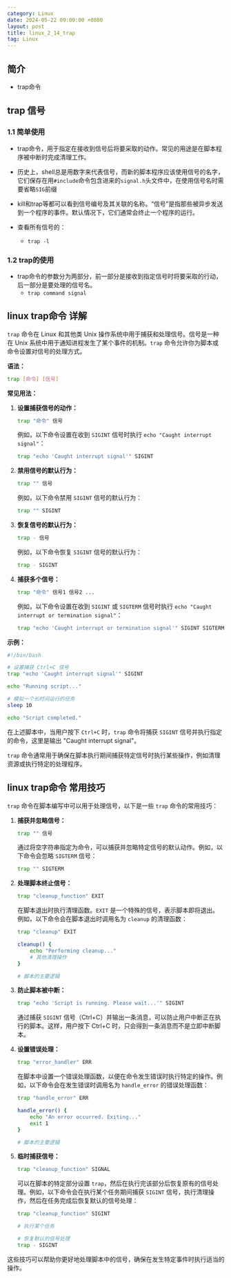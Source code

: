 ```yaml
---
category: Linux
date: 2024-05-22 09:00:00 +0800
layout: post
title: linux_2_14_trap
tag: Linux
---
```

## 简介

+ trap命令

## trap 信号

### 1.1 简单使用

+ trap命令，用于指定在接收到信号后将要采取的动作。常见的用途是在脚本程序被中断时完成清理工作。

+ 历史上，shell总是用数字来代表信号，而新的脚本程序应该使用信号的名字，它们保存在用`#include`命令包含进来的`signal.h`头文件中，在使用信号名时需要省略`SIG`前缀
+ kill和trap等都可以看到信号编号及其关联的名称。“信号”是指那些被异步发送到一个程序的事件。默认情况下，它们通常会终止一个程序的运行。

+ 查看所有信号的：
  + `trap -l`

### 1.2 trap的使用

+ trap命令的参数分为两部分，前一部分是接收到指定信号时将要采取的行动，后一部分是要处理的信号名。
  + `trap command signal`

## linux trap命令 详解

`trap` 命令在 Linux 和其他类 Unix 操作系统中用于捕获和处理信号。信号是一种在 Unix 系统中用于通知进程发生了某个事件的机制。`trap` 命令允许你为脚本或命令设置对信号的处理方式。

**语法：**
```bash
trap [命令] [信号]
```

**常见用法：**

1. **设置捕获信号的动作：**
   ```bash
   trap "命令" 信号
   ```
   例如，以下命令设置在收到 `SIGINT` 信号时执行 `echo "Caught interrupt signal"`：
   ```bash
   trap "echo 'Caught interrupt signal'" SIGINT
   ```

2. **禁用信号的默认行为：**
   ```bash
   trap "" 信号
   ```
   例如，以下命令禁用 `SIGINT` 信号的默认行为：
   ```bash
   trap "" SIGINT
   ```

3. **恢复信号的默认行为：**
   ```bash
   trap - 信号
   ```
   例如，以下命令恢复 `SIGINT` 信号的默认行为：
   ```bash
   trap - SIGINT
   ```

4. **捕获多个信号：**
   ```bash
   trap "命令" 信号1 信号2 ...
   ```
   例如，以下命令设置在收到 `SIGINT` 或 `SIGTERM` 信号时执行 `echo "Caught interrupt or termination signal"`：
   ```bash
   trap "echo 'Caught interrupt or termination signal'" SIGINT SIGTERM
   ```

**示例：**

```bash
#!/bin/bash

# 设置捕获 Ctrl+C 信号
trap "echo 'Caught interrupt signal'" SIGINT

echo "Running script..."

# 模拟一个长时间运行的任务
sleep 10

echo "Script completed."
```

在上述脚本中，当用户按下 `Ctrl+C` 时，`trap` 命令将捕获 `SIGINT` 信号并执行指定的命令，这里是输出 "Caught interrupt signal"。

`trap` 命令通常用于确保在脚本执行期间捕获特定信号时执行某些操作，例如清理资源或执行特定的处理程序。

## linux trap命令 常用技巧

`trap` 命令在脚本编写中可以用于处理信号，以下是一些 `trap` 命令的常用技巧：

1. **捕获并忽略信号：**
   ```bash
   trap "" 信号
   ```
   通过将空字符串指定为命令，可以捕获并忽略特定信号的默认动作。例如，以下命令会忽略 `SIGTERM` 信号：
   ```bash
   trap "" SIGTERM
   ```

2. **处理脚本终止信号：**
   ```bash
   trap "cleanup_function" EXIT
   ```
   在脚本退出时执行清理函数。`EXIT` 是一个特殊的信号，表示脚本即将退出。例如，以下命令会在脚本退出时调用名为 `cleanup` 的清理函数：
   ```bash
   trap "cleanup" EXIT

   cleanup() {
       echo "Performing cleanup..."
       # 其他清理操作
   }

   # 脚本的主要逻辑
   ```

3. **防止脚本被中断：**
   ```bash
   trap "echo 'Script is running. Please wait...'" SIGINT
   ```
   通过捕获 `SIGINT` 信号（Ctrl+C）并输出一条消息，可以防止用户中断正在执行的脚本。这样，用户按下 Ctrl+C 时，只会得到一条消息而不是立即中断脚本。

4. **设置错误处理：**
   ```bash
   trap "error_handler" ERR
   ```
   在脚本中设置一个错误处理函数，以便在命令发生错误时执行特定的操作。例如，以下命令会在发生错误时调用名为 `handle_error` 的错误处理函数：
   ```bash
   trap "handle_error" ERR

   handle_error() {
       echo "An error occurred. Exiting..."
       exit 1
   }

   # 脚本的主要逻辑
   ```

5. **临时捕获信号：**
   ```bash
   trap "cleanup_function" SIGNAL
   ```
   可以在脚本的特定部分设置 `trap`，然后在执行完该部分后恢复原有的信号处理。例如，以下命令会在执行某个任务期间捕获 `SIGINT` 信号，执行清理操作，然后在任务完成后恢复默认的信号处理：
   ```bash
   trap "cleanup_function" SIGINT

   # 执行某个任务

   # 恢复默认的信号处理
   trap - SIGINT
   ```

这些技巧可以帮助你更好地处理脚本中的信号，确保在发生特定事件时执行适当的操作。